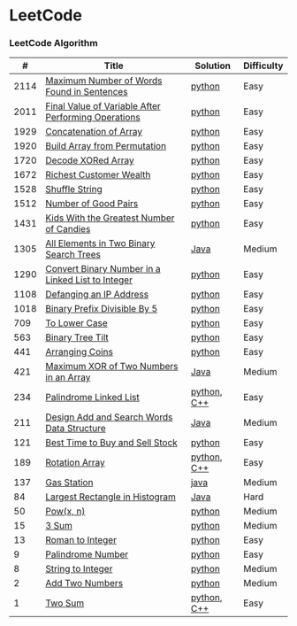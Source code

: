 LeetCode
========

### LeetCode Algorithm

| #    | Title                                                                                                                                    | Solution                                                                                                                                    | Difficulty |
|------|------------------------------------------------------------------------------------------------------------------------------------------|---------------------------------------------------------------------------------------------------------------------------------------------|---------|
| 2114 | [Maximum Number of Words Found in Sentences](https://leetcode.com/problems/maximum-number-of-words-found-in-sentences/)                  | [python](Algorithms/python/MaximumNumberofWordsFoundinSentences/MaximumNumberofWordsFoundinSentences.py)                                    | Easy    |
| 2011 | [Final Value of Variable After Performing Operations](https://leetcode.com/problems/final-value-of-variable-after-performing-operations/) | [python](Algorithms/python/FinalValueOfVariableAfterPerformingOperations/FinalValueofVariableAfterPerformingOperations.py)                  | Easy    |                                                                            
| 1929 | [Concatenation of Array](https://leetcode.com/problems/concatenation-of-array/)                                                          | [python](Algorithms/python/ConcatenationOfArray/ConcatenationOfArray.py)                                                                    | Easy    |
| 1920 | [Build Array from Permutation](https://leetcode.com/problems/build-array-from-permutation/)                                              | [python](Algorithms/python/BuildArrayfromPermutation/BuildArrayfromPermutation.py)                                                          | Easy    |
| 1720 | [Decode XORed Array](https://leetcode.com/problems/decode-xor-ed-array/)                                                                 | [python](Algorithms/python/DecodeXORedArray/DecodeXORedArray.py)                                                                            | Easy    |
| 1672 | [Richest Customer Wealth](https://leetcode.com/problems/richest-customer-wealth)                                                         | [python](Algorithms/python/RichestCustomerWealth/)                                                                                          | Easy    |
| 1528 | [Shuffle String](https://leetcode.com/problems/shuffle-string)                                                                           | [python](Algorithms/python/ShuffleString/ShuffleString.py)                                                                                  | Easy    |
| 1512 | [Number of Good Pairs](https://leetcode.com/problems/number-of-good-pairs)                                                               | [python](Algorithms/python/NumberOfGoodPairs/NumberOfGoodPairs.py)                                                                          | Easy    |
| 1431 | [Kids With the Greatest Number of Candies](https://leetcode.com/problems/kids-with-the-greatest-number-of-candies/)                      | [python](Algorithms/python/KidsWiththeGreatestNumberofCandies/KidsWiththeGreatestNumberofCandies.py)                                        | Easy    |
| 1305 | [All Elements in Two Binary Search Trees](https://leetcode.com/problems/all-elements-in-two-binary-search-trees)                         | [Java](Algorithms/Java/AllElementsInTwoBinarySearchTrees/All_Elements_in_Two_Binary_Search_Trees.java)                                      | Medium  |
| 1290 | [Convert Binary Number in a Linked List to Integer](https://leetcode.com/problems/convert-binary-number-in-a-linked-list-to-integer/)    | [python](Algorithms/python/ConvertBinaryNumberinaLinkedListtoInteger/1290.ConvertBinaryNumberinaLinkedListtoInteger.py)                     | Easy    |
| 1108 | [Defanging an IP Address](https://leetcode.com/problems/defanging-an-ip-address)                                                         | [python](Algorithms/python/DefanginganIPAddress/DefangingAnIPAddress.py)                                                                    | Easy    |
| 1018 | [Binary Prefix Divisible By 5](https://leetcode.com/problems/binary-prefix-divisible-by-5/)                                              | [python](Algorithms/python/BinaryPrefixDivisibleBy5/BinaryPrefixDivisibleBy5.py)                                                            | Easy    |    
| 709  | [To Lower Case](https://leetcode.com/problems/to-lower-case)                                                                             | [python](Algorithms/python/ToLowerCase/ToLowerCase.py)                                                                                      | Easy    |
| 563  | [Binary Tree Tilt](https://leetcode.com/problems/binary-tree-tilt)                                                                       | [python](Algorithms/python/BinaryTreeTilt/BinaryTreeTilt.py)                                                                                | Easy    |
| 441  | [Arranging Coins](https://leetcode.com/problems/arranging-coins/)                                                                        | [python](Algorithms/python/ArrangingCoins/441-arranging-coins.py)                                                                           | Easy    |
| 421  | [Maximum XOR of Two Numbers in an Array](https://leetcode.com/problems/maximum-xor-of-two-numbers-in-an-array/)                          | [Java](Algorithms/Java/MaximumXOROfTwoNumbersInAnArray/Maximum_XOR_of_Two_Numbers_in_an_Array.java)                                         | Medium  |
| 234  | [Palindrome Linked List](https://leetcode.com/problems/palindrome-linked-list/)                                                          | [python](Algorithms/python/PalindromeLinkedList/PalindromeLinkedList.py), [C++](Algorithms/C++/PalidromeLinkedList/PalidromeLinkedList.cpp) | Easy    |
| 211  | [Design Add and Search Words Data Structure](https://leetcode.com/problems/design-add-and-search-words-data-structure/)                  | [Java](Algorithms/Java/DesignAddAndSearchWordsDataStructure/DesignAddAndSearchWordsDataStructure.java)                                      | Medium  |
| 121  | [Best Time to Buy and Sell Stock](https://leetcode.com/problems/best-time-to-buy-and-sell-stock/)                                        | [python](Algorithms/python/BestTimeToBuyAndSellStock/BestTimeToBuyAndSellStock.py)                                                          | Easy    |
| 189  | [Rotation Array](https://leetcode.com/problems/rotate-array/)                                                                            | [python](Algorithms/python/RotateArray/RotateArray.py), [C++](Algorithms/C++/RotateArray/RotateArray.cpp)                                   | Easy    |
| 137  | [Gas Station](https://leetcode.com/problems/gas-station/)                                                                                | [java](Algorithms/Java/GasStation/Gas_Station.java)                                                                                         | Medium  | 
| 84   | [Largest Rectangle in Histogram](https://leetcode.com/problems/largest-rectangle-in-histogram/)                                          | [Java](Algorithms/Java/LargestRectangleInHistogram/LargestRectangleInHistogram.java)                                                        | Hard    |
| 50   | [Pow(x, n)](https://leetcode.com/problems/powx-n)                                                                                        | [python](Algorithms/python/Pow(x,n)/pow(x,n).py)                                                                                            | Medium  |
| 15   | [3 Sum](https://leetcode.com/problems/3sum/)                                                                                             | [python](Algorithms/python/3Sum/3Sum.py)                                                                                                    | Medium  |
| 13   | [Roman to Integer](https://leetcode.com/problems/roman-to-integer/)                                                                      | [python](Algorithms/python/RomanToInteger/roman2integer.py)                                                                                 | Easy    |
| 9    | [Palindrome Number](https://leetcode.com/problems/palindrome-number)                                                                     | [python](Algorithms/python/PalindromeNumber/PalindromeNumber.py)                                                                            | Easy    |
| 8    | [String to Integer](https://leetcode.com/problems/string-to-integer-atoi/)                                                               | [python](Algorithms/python/StringToInteger(atoi)/StringToInteger(atoi).py)                                                                                | Medium  |
| 2    | [Add Two Numbers](https://leetcode.com/problems/add-two-numbers/)                                                                        | [python](Algorithms/python/AddTwoNumbers/AddTwoNumbers.py)                                                                                  | Medium  |
| 1    | [Two Sum](https://leetcode.com/problems/two-sum/)                                                                                        | [python](Algorithms/python/TwoSum/Two_Sum.py), [C++](Algorithms/C++/TwoSum/twoSum.cpp)                                                      | Easy    | 

 


 
